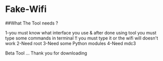 # Fake-Wifi

##What The Tool needs ?

1-you must know what interface you use & after done using tool you must type some commands in terminal !! you must type it or the wifi will doesn't work 
2-Need root
3-Need some Python modules 
4-Need mdc3

Beta Tool ...
Thank you for downloading
